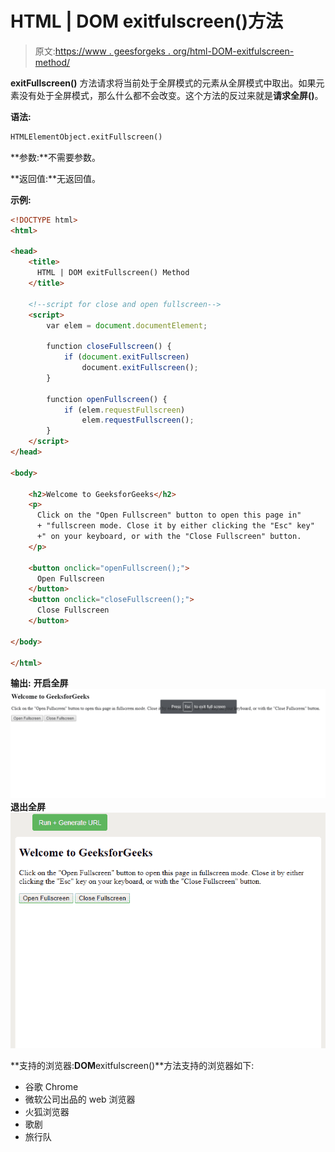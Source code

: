 # HTML | DOM exitfulscreen()方法

> 原文:[https://www . geesforgeks . org/html-DOM-exitfulscreen-method/](https://www.geeksforgeeks.org/html-dom-exitfullscreen-method/)

**exitFullscreen()** 方法请求将当前处于全屏模式的元素从全屏模式中取出。如果元素没有处于全屏模式，那么什么都不会改变。这个方法的反过来就是**请求全屏()**。

**语法:**

```html
HTMLElementObject.exitFullscreen()

```

**参数:**不需要参数。

**返回值:**无返回值。

**示例:**

```html
<!DOCTYPE html>
<html>

<head>
    <title>
      HTML | DOM exitFullscreen() Method
    </title>

    <!--script for close and open fullscreen-->
    <script>
        var elem = document.documentElement;

        function closeFullscreen() {
            if (document.exitFullscreen)
                document.exitFullscreen();
        }

        function openFullscreen() {
            if (elem.requestFullscreen)
                elem.requestFullscreen();
        }
    </script>
</head>

<body>

    <h2>Welcome to GeeksforGeeks</h2>
    <p>
      Click on the "Open Fullscreen" button to open this page in" 
      + "fullscreen mode. Close it by either clicking the "Esc" key"
      +" on your keyboard, or with the "Close Fullscreen" button.
    </p>

    <button onclick="openFullscreen();">
      Open Fullscreen
    </button>
    <button onclick="closeFullscreen();">
      Close Fullscreen
    </button>

</body>

</html>
```

**输出:**
**开启全屏**
![](img/85d31ee4be0b745d75b96b420d1ba92b.png)
**退出全屏**
![](img/6491e000cfca12a7d27f9d7bcd5f6306.png)

**支持的浏览器:**DOM**exitfulscreen()**方法支持的浏览器如下:

*   谷歌 Chrome
*   微软公司出品的 web 浏览器
*   火狐浏览器
*   歌剧
*   旅行队